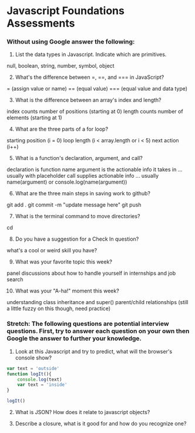# Javascript Foundations Assessments

### Without using Google answer the following:


1. List the data types in Javascript. Indicate which are primitives.

null, boolean, string, number, symbol, object


2. What's the difference between =, ==, and === in JavaScript?

= (assign value or name)
== (equal value)
=== (equal value and data type)


3. What is the difference between an array's index and length?

index counts number of positions (starting at 0)
length counts number of elements (starting at 1)


4. What are the three parts of a for loop?

starting position (i = 0)
loop length (i < array.length or i < 5)
next action (i++)


5. What is a function's declaration, argument, and call?

declaration is function name
argument is the actionable info it takes in ... usually with placeholder
call supplies actionable info ... usually name(argument) or console.log(name(argument))   


6. What are the three main steps in saving work to github?

git add .
git commit -m "update message here"
git push


7. What is the terminal command to move directories?

cd


8. Do you have a suggestion for a Check In question?

what's a cool or weird skill you have?


9. What was your favorite topic this week?

panel discussions about how to handle yourself in internships and job search


10. What was your "A-ha!" moment this week?

understanding class inheritance and super() parent/child relationships (still a little fuzzy on this though, need practice)



### Stretch: The following questions are potential interview questions. First, try to answer each question on your own then Google the answer to further your knowledge.

1. Look at this Javascript and try to predict, what will the browser's console show?

``` javascript
var text = 'outside'
function logIt(){
    console.log(text)
    var text = 'inside'
}

logIt()
```

2. What is JSON? How does it relate to javascript objects?

3. Describe a closure, what is it good for and how do you recognize one?
